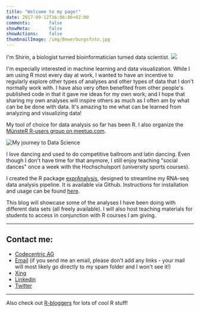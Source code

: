 ```yaml
---
title: "Welcome to my page!"
date: 2017-09-12T16:06:06+02:00
comments:       false
showMeta:       false
showActions:    false
thumbnailImage: /img/Bewerbungsfoto.jpg
---
```


I'm Shirin, a biologist turned bioinformatician turned data scientist. ![](/img/Bewerbungsfoto_klein.jpg)

I'm especially interested in machine learning and data visualization. While I am using R most every day at work, I wanted to have an incentive to regularly explore other types of analyses and other types of data that I don't normally work with. I have also very often benefited from other people's published code in that it gave me ideas for my own work; and I hope that sharing my own analyses will inspire others as much as I often am by what can be be done with data.  It's amazing to me what can be learned from analyzing and visualizing data!

My tool of choice for data analysis so far has been R. I also organize the [MünsteR R-users group on meetup.com](https://shiring.github.io/r_users_group/2017/05/20/muenster_r_user_group). 

![My journey to Data Science](https://shiring.github.io/netlify_images/my_story_wml3zm.png)

I love dancing and used to do competitive ballroom and latin dancing. Even though I don't have time for that anymore, I still enjoy teaching "social dances" once a week with the Hochschulsport (university sports courses).

I created the R package [exprAnalysis](https://github.com/ShirinG/exprAnalysis), designed to streamline my RNA-seq data analysis pipeline. It is available via Github. Instructions for installation and usage can be found [here](https://shiring.github.io/rna-seq/microarray/2016/09/28/exprAnalysis).

This blog will showcase some of the analyses I have been doing with different data sets (all freely available). I will also host teaching materials for students to access in conjunction with R courses I am giving.

---

## Contact me:
- [Codecentric AG](https://www.codecentric.de/team/shirin-glander/)
- [Email](mailto:shirin.glander@gmail.com) (if you send me an email, please don't add any links - your mail will most likely go directly to my spam folder and I won't see it!)
- [Xing](http://www.xing.com/profile/Shirin_Glander)
- [Linkedin](http://de.linkedin.com/in/shirin-glander-01120881)
- [Twitter](http://twitter.com/ShirinGlander)

-----

Also check out [R-bloggers](http://www.R-bloggers.com) for lots of cool R stuff!

